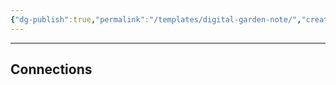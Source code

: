 ```yaml
---
{"dg-publish":true,"permalink":"/templates/digital-garden-note/","created":"2025-03-12T07:19:26.000+01:00","updated":"2025-03-19T07:01:28.939+01:00"}
---
```




---

## Connections
